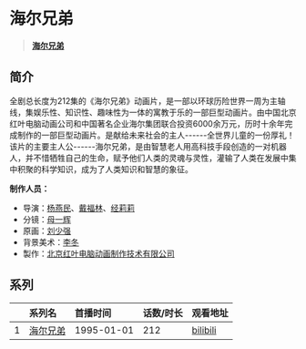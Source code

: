 # 海尔兄弟


> <u>**[海尔兄弟](http://bgm.tv/subject/12012)**</u>

## 简介


全剧总长度为212集的《海尔兄弟》动画片，是一部以环球历险世界一周为主轴线，集娱乐性、知识性、趣味性为一体的寓教于乐的一部巨型动画片。由中国北京红叶电脑动画公司和中国著名企业海尔集团联合投资6000余万元，历时十余年完成制作的一部巨型动画片。是献给未来社会的主人------全世界儿童的一份厚礼！
该片的主要主人公------海尔兄弟，是由智慧老人用高科技手段创造的一对机器人，并不惜牺牲自己的生命，赋予他们人类的灵魂与灵性，灌输了人类在发展中集中积聚的科学知识，成为了人类知识和智慧的象征。

**制作人员：**
- 导演：[杨燕民](http://bgm.tv/person/65132)、[戴福林](http://bgm.tv/person/65131)、[经莉莉](http://bgm.tv/person/65133)
- 分镜：[母一辉](http://bgm.tv/person/52867)
- 原画：[刘少强](http://bgm.tv/person/60095)
- 背景美术：[李冬](http://bgm.tv/person/64770)
- 製作：[北京红叶电脑动画制作技术有限公司](http://bgm.tv/person/65135)



## 系列

|     |   系列名   |   首播时间  | 话数/时长  | 观看地址 |
|:---  |:------    |:----      |:---       |:---  |
| 1 |[海尔兄弟](https://bgm.tv/subject/12012)| 1995-01-01 | 212 | [bilibili](https://www.bilibili.com/bangumi/play/ss2307) |




